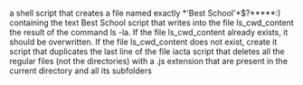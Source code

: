 a shell script that creates a file named exactly \*\'Best School\'\*$\?\*\*\*\*\*:) containing the text Best School
script that writes into the file ls_cwd_content the result of the command ls -la. If the file ls_cwd_content already exists, it should be overwritten. If the file ls_cwd_content does not exist, create it
script that duplicates the last line of the file iacta
script that deletes all the regular files (not the directories) with a .js extension that are present in the current directory and all its subfolders
